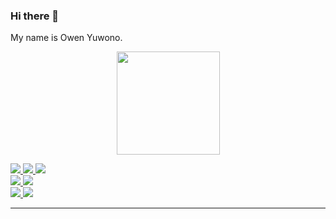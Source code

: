 ### Hi there 👋
My name is Owen Yuwono.


<p align="center">
<!--   <a href="https://github.com/anuraghazra/github-readme-stats">
    <img
      align="center"
      src="https://github-readme-stats.vercel.app/api/top-langs/?username=owenyuwono&layout=compact"
    />
  </a> -->
  <a href="https://github.com/anuraghazra/github-readme-stats">
    <img
      align="center"
      height="165"
      src="https://github-readme-stats.vercel.app/api?username=owenyuwono&count_private=true&show_icons=true&custom_title=Github%20Status&hide=issues"
    />
  </a>
</p>

<a href="https://www.linkedin.com/in/owenyuwono/">
  <img src="https://img.shields.io/badge/-Owen_Yuwono-blue?style=flat-square&logo=Linkedin&logoColor=white&link=https://www.linkedin.com/in/owenyuwono/" />
</a>
<a href="https://github.com/owenyuwono/?tab=follow">
  <img src="https://img.shields.io/github/followers/owenyuwono?label=Follow&style=social" />
</a>
<a href="mailto:owenyuwono@gmail.com">
  <img src="https://img.shields.io/badge/-owenyuwono@gmail.com-c14438?style=flat-square&logo=Gmail&logoColor=white&link=mailto:owenyuwono@gmail.com" />
</a>
<br />
<a href="https://dev.to/owenyuwono">
  <img src="https://img.shields.io/badge/owenyuwono-black?style=flat-square&logo=dev.to" />
</a>
<a href="https://owenyuwono.medium.com">
  <img src="https://img.shields.io/badge/owenyuwono-black?style=flat-square&logo=medium" />
</a>
<br />
<a href="https://instagram.com/owen.yuwono">
  <img src="https://img.shields.io/badge/owen.yuwono-E4405F?style=flat-square&logo=instagram&logoColor=white" />
</a>
<a href="https://twitter.com/owenyuwono">
  <img src="https://img.shields.io/badge/owenyuwono-1DA1F2?style=flat-square&logo=twitter&logoColor=white" />
</a>

---
<br />
